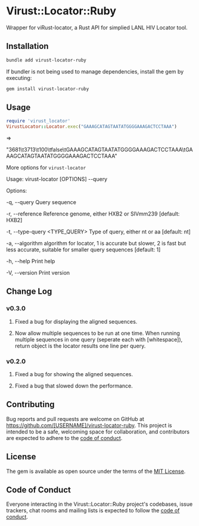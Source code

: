 # Virust::Locator::Ruby

Wrapper for viRust-locator, a Rust API for simplied LANL HIV Locator tool.

## Installation

```bash
bundle add virust-locator-ruby
```

If bundler is not being used to manage dependencies, install the gem by executing:

```bash
gem install virust-locator-ruby
```

## Usage

```ruby
require 'virust_locator'
VirustLocator::Locator.exec("GAAAGCATAGTAATATGGGGAAAGACTCCTAAA")
```

=>

"3681\t3713\t100\tfalse\tGAAAGCATAGTAATATGGGGAAAGACTCCTAAA\tGAAAGCATAGTAATATGGGGAAAGACTCCTAAA"

More options for `virust-locator`

Usage: virust-locator [OPTIONS] --query <QUERY>

Options:

-q, --query <QUERY> Query sequence

-r, --reference <REFERENCE> Reference genome, either HXB2 or SIVmm239 [default: HXB2]

-t, --type-query <TYPE_QUERY> Type of query, either nt or aa [default: nt]

-a, --algorithm <ALGORITHM> algorithm for locator, 1 is accurate but slower, 2 is fast but less accurate, suitable for smaller query sequences [default: 1]

-h, --help Print help

-V, --version Print version

## Change Log

### v0.3.0

1. Fixed a bug for displaying the aligned sequences.

2. Now allow multiple sequences to be run at one time. When running multiple sequences in one query (seperate each with [whitespace]), return object is the locator results one line per query.

### v0.2.0

1. Fixed a bug for showing the aligned sequences.

2. Fixed a bug that slowed down the performance.

## Contributing

Bug reports and pull requests are welcome on GitHub at https://github.com/[USERNAME]/virust-locator-ruby. This project is intended to be a safe, welcoming space for collaboration, and contributors are expected to adhere to the [code of conduct](https://github.com/[USERNAME]/virust-locator-ruby/blob/main/CODE_OF_CONDUCT.md).

## License

The gem is available as open source under the terms of the [MIT License](https://opensource.org/licenses/MIT).

## Code of Conduct

Everyone interacting in the Virust::Locator::Ruby project's codebases, issue trackers, chat rooms and mailing lists is expected to follow the [code of conduct](https://github.com/[USERNAME]/virust-locator-ruby/blob/main/CODE_OF_CONDUCT.md).
